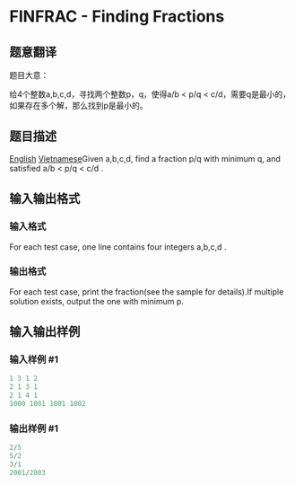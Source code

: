 # FINFRAC - Finding Fractions

## 题意翻译

题目大意：

给4个整数a,b,c,d，寻找两个整数p，q，使得a/b < p/q < c/d，需要q是最小的，如果存在多个解，那么找到p是最小的。

## 题目描述

 [English](/problems/FINFRAC/en/) [Vietnamese](/problems/FINFRAC/vn/)Given a,b,c,d, find a fraction p/q with minimum q, and satisfied a/b < p/q < c/d .

## 输入输出格式

### 输入格式

For each test case, one line contains four integers a,b,c,d .

### 输出格式

For each test case, print the fraction(see the sample for details).If multiple solution exists, output the one with minimum p.

## 输入输出样例

### 输入样例 #1

```cpp
1 3 1 2
2 1 3 1
2 1 4 1
1000 1001 1001 1002
```


### 输出样例 #1

```cpp
2/5
5/2
3/1
2001/2003
```


